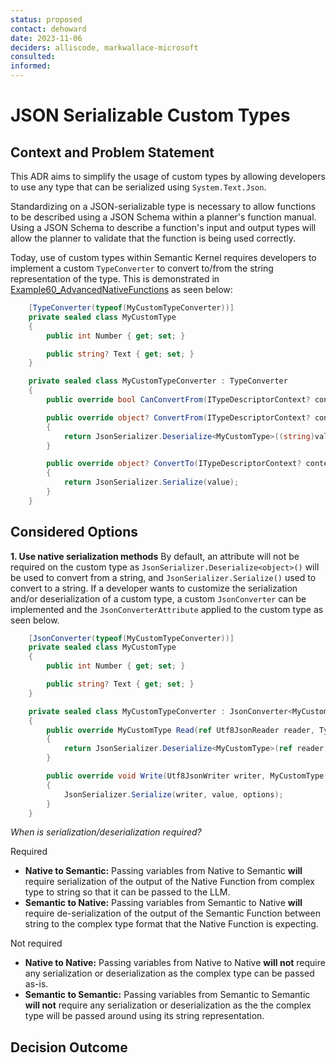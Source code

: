 ```yaml
---
status: proposed
contact: dehoward
date: 2023-11-06
deciders: alliscode, markwallace-microsoft
consulted:
informed:
---
```


# JSON Serializable Custom Types

## Context and Problem Statement

This ADR aims to simplify the usage of custom types by allowing developers to use any type that can be serialized using `System.Text.Json`.

Standardizing on a JSON-serializable type is necessary to allow functions to be described using a JSON Schema within a planner's function manual. Using a JSON Schema to describe a function's input and output types will allow the planner to validate that the function is being used correctly.

Today, use of custom types within Semantic Kernel requires developers to implement a custom `TypeConverter` to convert to/from the string representation of the type. This is demonstrated in [Example60_AdvancedNativeFunctions](https://github.com/microsoft/semantic-kernel/blob/main/dotnet/samples/KernelSyntaxExamples/Example60_AdvancedNativeFunctions.cs#L202C44-L202C44) as seen below:

```csharp
    [TypeConverter(typeof(MyCustomTypeConverter))]
    private sealed class MyCustomType
    {
        public int Number { get; set; }

        public string? Text { get; set; }
    }

    private sealed class MyCustomTypeConverter : TypeConverter
    {
        public override bool CanConvertFrom(ITypeDescriptorContext? context, Type sourceType) => true;

        public override object? ConvertFrom(ITypeDescriptorContext? context, CultureInfo? culture, object value)
        {
            return JsonSerializer.Deserialize<MyCustomType>((string)value);
        }

        public override object? ConvertTo(ITypeDescriptorContext? context, CultureInfo? culture, object? value, Type destinationType)
        {
            return JsonSerializer.Serialize(value);
        }
    }
```

## Considered Options

**1. Use native serialization methods**
By default, an attribute will not be required on the custom type as `JsonSerializer.Deserialize<object>()` will be used to convert from a string, and `JsonSerializer.Serialize()` used to convert to a string. If a developer wants to customize the serialization and/or deserialization of a custom type, a custom `JsonConverter` can be implemented and the `JsonConverterAttribute` applied to the custom type as seen below.

```csharp
    [JsonConverter(typeof(MyCustomTypeConverter))]
    private sealed class MyCustomType
    {
        public int Number { get; set; }

        public string? Text { get; set; }
    }

    private sealed class MyCustomTypeConverter : JsonConverter<MyCustomType>
    {
        public override MyCustomType Read(ref Utf8JsonReader reader, Type typeToConvert, JsonSerializerOptions options)
        {
            return JsonSerializer.Deserialize<MyCustomType>(ref reader, options);
        }

        public override void Write(Utf8JsonWriter writer, MyCustomType value, JsonSerializerOptions options)
        {
            JsonSerializer.Serialize(writer, value, options);
        }
    }
```

_When is serialization/deserialization required?_

Required

- **Native to Semantic:** Passing variables from Native to Semantic **will** require serialization of the output of the Native Function from complex type to string so that it can be passed to the LLM.
- **Semantic to Native:** Passing variables from Semantic to Native **will** require de-serialization of the output of the Semantic Function between string to the complex type format that the Native Function is expecting.

Not required

- **Native to Native:** Passing variables from Native to Native **will not** require any serialization or deserialization as the complex type can be passed as-is.
- **Semantic to Semantic:** Passing variables from Semantic to Semantic **will not** require any serialization or deserialization as the the complex type will be passed around using its string representation.

## Decision Outcome
